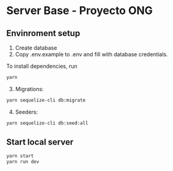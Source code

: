 # Server Base - Proyecto ONG


## Envinroment setup

1) Create database
2) Copy .env.example to .env and fill with database credentials.

To install dependencies, run
``` bash
yarn
```

3) Migrations:
``` bash
yarn sequelize-cli db:migrate
```

4) Seeders:
``` bash
yarn sequelize-cli db:seed:all
```

## Start local server

``` bash
yarn start
yarn run dev
```
